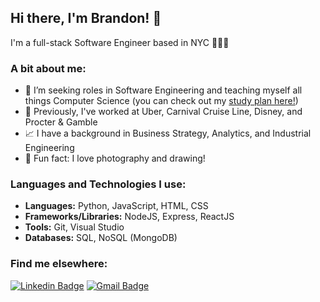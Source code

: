 ## Hi there, I'm Brandon! 👋
I'm a full-stack Software Engineer based in NYC 👨🏼‍💻

### A bit about me:
- 🔭 I’m seeking roles in Software Engineering and teaching myself all things Computer Science (you can check out my [study plan here!](https://github.com/peeblesbrandon/CS_and_SWE_study_plan/blob/master/README.md))
- 💼 Previously, I've worked at Uber, Carnival Cruise Line, Disney, and Procter & Gamble
- 📈 I have a background in Business Strategy, Analytics, and Industrial Engineering
- 📸 Fun fact: I love photography and drawing!

### Languages and Technologies I use:
* __Languages:__ Python, JavaScript, HTML, CSS
* __Frameworks/Libraries:__ NodeJS, Express, ReactJS
* __Tools:__ Git, Visual Studio
* __Databases:__ SQL, NoSQL (MongoDB)

### Find me elsewhere:
[![Linkedin Badge](https://img.shields.io/badge/-LinkedIn-blue?style=flat-square&logo=Linkedin&logoColor=white&link=https://linkedin.com/in/brandonpeebles)](https://linkedin.com/in/brandonpeebles)
[![Gmail Badge](https://img.shields.io/badge/-Gmail-c14438?style=flat-square&logo=Gmail&logoColor=white&link=mailto:peeblesbrandon@gmail.com)](mailto:peeblesbrandon@gmail.com)
